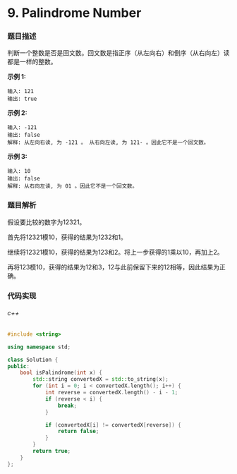 # 9. Palindrome Number

### 题目描述

判断一个整数是否是回文数。回文数是指正序（从左向右）和倒序（从右向左）读都是一样的整数。

**示例 1:**

```
输入: 121
输出: true
```

**示例 2:**

```
输入: -121
输出: false
解释: 从左向右读, 为 -121 。 从右向左读, 为 121- 。因此它不是一个回文数。
```

**示例 3:**

```
输入: 10
输出: false
解释: 从右向左读, 为 01 。因此它不是一个回文数。
```

### 题目解析

假设要比较的数字为12321。

首先将12321模10，获得的结果为1232和1。

继续将12321模10，获得的结果为123和2。将上一步获得的1乘以10，再加上2。

再将123模10，获得的结果为12和3，12与此前保留下来的12相等，因此结果为正确。

### 代码实现

###### c++

```c++
#include <string>

using namespace std;

class Solution {
public:
    bool isPalindrome(int x) {
        std::string convertedX = std::to_string(x);
        for (int i = 0; i < convertedX.length(); i++) {
            int reverse = convertedX.length() - i - 1;
            if (reverse < i) {
                break;
            }

            if (convertedX[i] != convertedX[reverse]) {
                return false;
            }
        }
        return true;
    }
};
```